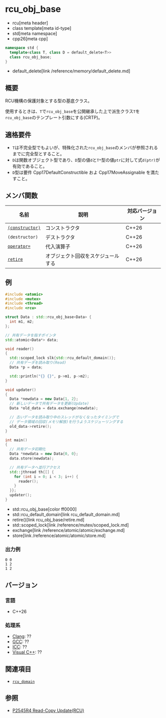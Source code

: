 # rcu_obj_base
* rcu[meta header]
* class template[meta id-type]
* std[meta namespace]
* cpp26[meta cpp]

```cpp
namespace std {
  template<class T, class D = default_delete<T>>
  class rcu_obj_base;
}
```
* default_delete[link /reference/memory/default_delete.md]

## 概要
RCU機構の保護対象とする型の基底クラス。

使用するときは、`T`で`rcu_obj_base`を公開継承した上で派生クラス`T`を`rcu_obj_base`のテンプレート引数にする(CRTP)。


## 適格要件
- `T`は不完全型でもよいが、特殊化された`rcu_obj_base`のメンバが参照されるまでに完全型とすること。
- `D`は関数オブジェクト型であり、`D`型の値`d`と`T*`型の値`ptr`に対して式`d(ptr)`が有効であること。
- `D`型は要件 Cpp17DefaultConstructible およ Cpp17MoveAssignable を満たすこと。


## メンバ関数

| 名前            | 説明           | 対応バージョン |
|-----------------|----------------|-------|
| [`(constructor)`](rcu_obj_base/op_constructor.md) | コンストラクタ | C++26 |
| `(destructor)` | デストラクタ | C++26 |
| [`operator=`](rcu_obj_base/op_assign.md) | 代入演算子 | C++26 |
| [`retire`](rcu_obj_base/retire.md) | オブジェクト回収をスケジュールする | C++26 |


## 例
```cpp example
#include <atomic>
#include <mutex>
#include <thread>
#include <rcu>

struct Data : std::rcu_obj_base<Data> {
  int m1, m2;
};

// 共有データを指すポインタ
std::atomic<Data*> data;

void reader()
{
  std::scoped_lock slk{std::rcu_default_domain()};
  // 共有データを読み取り(Read)
  Data *p = data;

  std::println("{} {}", p->m1, p->m2);
}

void updater()
{
  Data *newdata = new Data{1, 2};
  // 新しいデータで共有データを更新(Update)
  Data *old_data = data.exchange(newdata);

  // 古いデータを読み取り中のスレッドがなくなったタイミングで
  // データ領域の回収(メモリ解放)を行うようスケジューリングする
  old_data->retire();
}

int main()
{
  // 共有データ初期化
  Data *newdata = new Data{0, 0};
  data.store(newdata);

  // 共有データへ並行アクセス
  std::jthread th{[] {
    for (int i = 0; i < 3; i++) {
      reader();
    }
  }};
  updater();
}
```
* std::rcu_obj_base[color ff0000]
* std::rcu_default_domain[link rcu_default_domain.md]
* retire()[link rcu_obj_base/retire.md]
* std::scoped_lock[link /reference/mutex/scoped_lock.md]
* exchange[link /reference/atomic/atomic/exchange.md]
* store[link /reference/atomic/atomic/store.md]

### 出力例
```
0 0
1 2
1 2
```


## バージョン
### 言語
- C++26

### 処理系
- [Clang](/implementation.md#clang): ??
- [GCC](/implementation.md#gcc): ??
- [ICC](/implementation.md#icc): ??
- [Visual C++](/implementation.md#visual_cpp): ??


## 関連項目
- [`rcu_domain`](rcu_domain.md)


## 参照
- [P2545R4 Read-Copy Update(RCU)](https://open-std.org/jtc1/sc22/wg21/docs/papers/2023/p2545r4.pdf)
